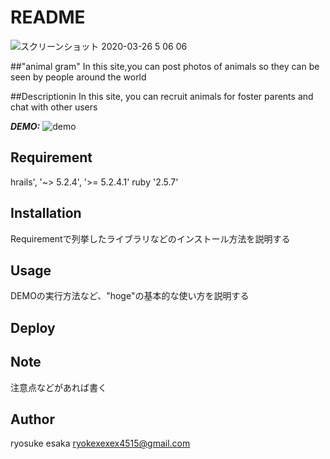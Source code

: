 # README
![スクリーンショット 2020-03-26 5 06 06](https://user-images.githubusercontent.com/58371270/77803759-42352680-70c1-11ea-9efa-8223c8be973c.png)


##"animal gram"
In this site,you can post photos of animals so they can be seen by people around the world  

##Descriptionin
In this site, you can recruit animals for foster parents and chat with other users

***DEMO:***
![demo](https://user-images.githubusercontent.com/58371270/77805530-73175a80-70c5-11ea-9d3a-351eb08b0ebd.gif)


## Requirement
 hrails', '~> 5.2.4', '>= 5.2.4.1'
 ruby '2.5.7'


## Installation
Requirementで列挙したライブラリなどのインストール方法を説明する


## Usage

DEMOの実行方法など、"hoge"の基本的な使い方を説明する

## Deploy


## Note

注意点などがあれば書く

## Author
ryosuke esaka
ryokexexex4515@gmail.com